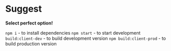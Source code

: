 # Suggest

**Select perfect option!**

`npm i` - to install dependencies
`npm start` - to start development
`build:client-dev` - to build development version
`npm build:client-prod` - to build production version

